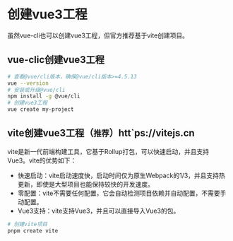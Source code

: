 # 创建vue3工程
虽然vue-cli也可以创建vue3工程，但官方推荐基于vite创建项目。

## vue-clic创建vue3工程
```bash
# 查看@vue/cli版本，确保@vue/cli版本>=4.5.13
vue --version
# 安装或升级@vue/cli
npm install -g @vue/cli
# 创建vue3工程
vue create my-project
```

## vite创建vue3工程（`推荐`）htt`ps://vitejs.cn
vite是新一代前端构建工具，它基于Rollup打包，可以快速启动，并且支持Vue3。vite的优势如下：
- 快速启动：vite启动速度快，启动时间仅为原生Webpack的1/3，并且支持热更新，即使是大型项目也能保持较快的开发速度。
- 零配置：vite不需要任何配置，它会自动检测项目依赖并自动配置，不需要手动配置。
- Vue3支持：vite支持Vue3，并且可以直接导入Vue3的包。
```bash
# 创建vite项目
pnpm create vite
```

